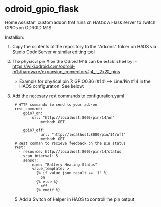 # odroid_gpio_flask
Home Assistant custom addon that runs on HAOS: A Flask server to switch GPIOs on ODROID M1S

Installion:
1) Copy the contents of the repository to the "Addons" folder on HAOS via Studio Code Server or similar editing tool
2) The physical pin # on the Odroid M1S can be established by:
 		- https://wiki.odroid.com/odroid-m1s/hardware/expansion_connectors#j4_-_2x20_pins
   	- Example for physical pin 7: GPIO0.B6 (#14) --> Line/Pin #14 in the HAOS configuration. See below:
4) Add the necesary rest commands to configuration.yaml
   
		# HTTP commands to send to your add-on
		rest_command:
  			gpio7_on:
				url: "http://localhost:8000/pin/14/on"
			    	method: GET

			gpio7_off:
			    	url: "http://localhost:8000/pin/14/off"
			    	method: GET
		# Rest comman to recieve feedback on the pin status
	 	rest:
		  - resource: http://localhost:8000/pin/14/status
		    scan_interval: 5
		    sensor:
		      - name: "Battery Heating Status"
		        value_template: >
		          {% if value_json.result == '1' %}
		            on
		          {% else %}
		            off
		          {% endif %}
   5) Add a Switch of Helper in HAOS to controll the pin output
